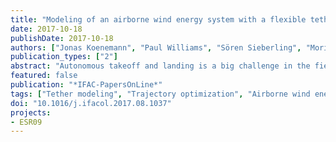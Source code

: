 ```yaml
---
title: "Modeling of an airborne wind energy system with a flexible tether model for the optimization of landing trajectories"
date: 2017-10-18
publishDate: 2017-10-18
authors: ["Jonas Koenemann", "Paul Williams", "Sören Sieberling", "Moritz Diehl"]
publication_types: ["2"]
abstract: "Autonomous takeoff and landing is a big challenge in the field of airborne wind energy. We propose numerical methods in order to optimize flight trajectories of a tethered aircraft. These flight trajectories yield a baseline for analyzing takeoff or landing performance. In this paper, we optimize for a landing strategy that uses the winch to decelerate the aircraft after touchdown. A complete optimal control formulation with differential algebraic equations for the system dynamics is derived. For avoiding tether collision with the ground, we employ a quasi-static tether model that treats both the tether sag and elasticity. It is a novelty in airborne wind energy trajectory optimization to solve for the tether shape as part of the optimization problem."
featured: false
publication: "*IFAC-PapersOnLine*"
tags: ["Tether modeling", "Trajectory optimization", "Airborne wind energy"]
doi: "10.1016/j.ifacol.2017.08.1037"
projects:
- ESR09
---
```


